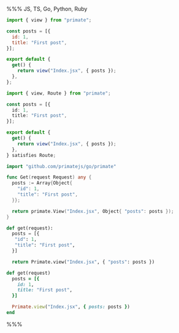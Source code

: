 %%% JS, TS, Go, Python, Ruby

```js caption=routes/index.js
import { view } from "primate";

const posts = [{
  id: 1,
  title: "First post",
}];

export default {
  get() {
    return view("Index.jsx", { posts });
  },
};
```

```ts caption=routes/index.ts
import { view, Route } from "primate";

const posts = [{
  id: 1,
  title: "First post",
}];

export default {
  get() {
    return view("Index.jsx", { posts });
  },
} satisfies Route;
```

```go caption=routes/index.go
import "github.com/primatejs/go/primate"

func Get(request Request) any {
  posts := Array{Object{
    "id": 1,
    "title": "First post",
  }};

  return primate.View("Index.jsx", Object{ "posts": posts });
}
```

```py caption=routes/index.py
def get(request):
  posts = [{
   "id": 1,
   "title": "First post",
  }]

  return Primate.view("Index.jsx", { "posts": posts })
```

```rb caption=routes/index.rb
def get(request)
  posts = [{
    id: 1,
    title: "First post",
  }]

  Primate.view("Index.jsx", { posts: posts })
end
```

%%%
